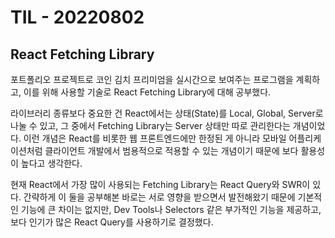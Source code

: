 # TIL - 20220802

## React Fetching Library

포트폴리오 프로젝트로 코인 김치 프리미엄을 실시간으로 보여주는 프로그램을 계획하고, 이를 위해 사용할 기술로 React Fetching Library에 대해 공부했다.

라이브러리 종류보다 중요한 건 React에서는 상태(State)를 Local, Global, Server로 나눌 수 있고, 그 중에서 Fetching Library는 Server 상태만 따로 관리한다는 개념이었다. 이런 개념은 React를 비롯한 웹 프론트엔드에만 한정된 게 아니라 모바일 어플리케이션처럼 클라이언트 개발에서 범용적으로 적용할 수 있는 개념이기 때문에 보다 활용성이 높다고 생각한다.

현재 React에서 가장 많이 사용되는 Fetching Library는 React Query와 SWR이 있다. 간략하게 이 둘을 공부해본 바로는 서로 영향을 받으면서 발전해왔기 때문에 기본적인 기능에 큰 차이는 없지만, Dev Tools나 Selectors 같은 부가적인 기능을 제공하고, 보다 인기가 많은 React Query를 사용하기로 결정했다.
